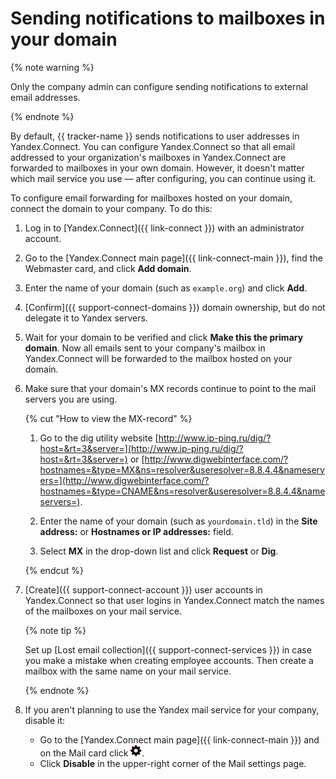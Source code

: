 # Sending notifications to mailboxes in your domain

{% note warning %}

Only the company admin can configure sending notifications to external email addresses.

{% endnote %}

By default, {{ tracker-name }} sends notifications to user addresses in Yandex.Connect. You can configure Yandex.Connect so that all email addressed to your organization&apos;s mailboxes in Yandex.Connect are forwarded to mailboxes in your own domain. However, it doesn&apos;t matter which mail service you use — after configuring, you can continue using it.

To configure email forwarding for mailboxes hosted on your domain, connect the domain to your company. To do this:

1. Log in to [Yandex.Connect]({{ link-connect }}) with an administrator account.

1. Go to the [Yandex.Connect main page]({{ link-connect-main }}), find the Webmaster card, and click **Add domain**.

1. Enter the name of your domain (such as `example.org`) and click **Add**.

1. [Confirm]({{ support-connect-domains }}) domain ownership, but do not delegate it to Yandex servers.

1. Wait for your domain to be verified and click **Make this the primary domain**. Now all emails sent to your company's mailbox in Yandex.Connect will be forwarded to the mailbox hosted on your domain.

1. Make sure that your domain&apos;s MX records continue to point to the mail servers you are using.

    {% cut "How to view the MX-record" %}

    1. Go to the dig utility website [http://www.ip-ping.ru/dig/?host=&rt=3&server=](http://www.ip-ping.ru/dig/?host=&rt=3&server=) or [http://www.digwebinterface.com/?hostnames=&type=MX&ns=resolver&useresolver=8.8.4.4&nameservers=](http://www.digwebinterface.com/?hostnames=&type=CNAME&ns=resolver&useresolver=8.8.4.4&nameservers=).

    1. Enter the name of your domain (such as `yourdomain.tld`) in the **Site address:** or **Hostnames or IP addresses:** field.

    1. Select **MX** in the drop-down list and click **Request** or **Dig**.

    {% endcut %}

1. [Create]({{ support-connect-account }}) user accounts in Yandex.Connect so that user logins in Yandex.Connect match the names of the mailboxes on your mail service.

    {% note tip %}

    Set up [Lost email collection]({{ support-connect-services }}) in case you make a mistake when creating employee accounts. Then create a mailbox with the same name on your mail service.

    {% endnote %}

1. If you aren't planning to use the Yandex mail service for your company, disable it:
    - Go to the [Yandex.Connect main page]({{ link-connect-main }}) and on the Mail card click ![](../../_assets/tracker/icon-settings.png).
    - Click **Disable** in the upper-right corner of the Mail settings page.

